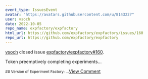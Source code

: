 ```yaml
---
event_type: IssuesEvent
avatar: "https://avatars.githubusercontent.com/u/814322?"
user: vsoch
date: 2022-10-05
repo_name: expfactory/expfactory
html_url: https://github.com/expfactory/expfactory/issues/160
repo_url: https://github.com/expfactory/expfactory
---
```


<a href='https://github.com/vsoch' target='_blank'>vsoch</a> closed issue <a href='https://github.com/expfactory/expfactory/issues/160' target='_blank'>expfactory/expfactory#160</a>.

<p>Token preemptively completing experiments...</p><small>## Version of Experiment Factory:...</small><a href='https://github.com/expfactory/expfactory/issues/160' target='_blank'>View Comment</a>